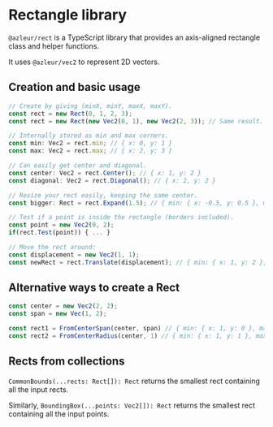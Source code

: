 # Rectangle library

`@azleur/rect` is a TypeScript library that provides an axis-aligned rectangle class and helper functions.

It uses `@azleur/vec2` to represent 2D vectors.

## Creation and basic usage

```typescript
// Create by giving (minX, minY, maxX, maxY).
const rect = new Rect(0, 1, 2, 3);
const rect = new Rect(new Vec2(0, 1), new Vec2(2, 3)); // Same result.

// Internally stored as min and max corners.
const min: Vec2 = rect.min; // { x: 0, y: 1 }
const max: Vec2 = rect.max; // { x: 2, y: 3 }

// Can easily get center and diagonal.
const center: Vec2 = rect.Center(); // { x: 1, y: 2 }
const diagonal: Vec2 = rect.Diagonal(); // { x: 2, y: 2 }

// Resize your rect easily, keeping the same center.
const bigger: Rect = rect.Expand(1.5); // { min: { x: -0.5, y: 0.5 }, max: { x: 2.5, y: 3.5 } }

// Test if a point is inside the rectangle (borders included).
const point = new Vec2(0, 2);
if(rect.Test(point)) { ... }

// Move the rect around:
const displacement = new Vec2(1, 1);
const newRect = rect.Translate(displacement); // { min: { x: 1, y: 2 }, max: { x: 3, y: 4 } }
```

## Alternative ways to create a Rect

```typescript
const center = new Vec2(2, 2);
const span = new Vec(1, 2);

const rect1 = FromCenterSpan(center, span) // { min: { x: 1, y: 0 }, max: { x: 3, y: 4 } }
const rect2 = FromCenterRadius(center, 1) // { min: { x: 1, y: 1 }, max: { x: 3, y: 3 } }
```

## Rects from collections

`CommonBounds(...rects: Rect[]): Rect` returns the smallest rect containing all the input rects.

Similarly, `BoundingBox(...points: Vec2[]): Rect` returns the smallest rect containing all the input points.

